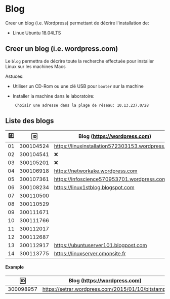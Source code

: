 
# Blog


Creer un blog (i.e. Wordpress) permettant de décrire l'installation de:

* Linux Ubuntu 18.04LTS

## Creer un blog (i.e. wordpress.com)

Le `blog` permettra de décrire toute la recherche effectuée pour installer Linux sur les machines Macs

Astuces: 

* Utiliser un CD-Rom ou une clé USB pour `booter` sur la machine

* Installer la machine dans le laboratoire:

       Choisir une adresse dans la plage de réseau: 10.13.237.0/28
       
## Liste des blogs

|:hash:| :id:      |   Blog (https://wordpress.com)                           | Serveur      |
|------|-----------|----------------------------------------------------------|--------------|
| 01   | 300104524 |  https://linuxinstallation572303153.wordpress.com        | 10.13.237.19 |
| 02   | 300104541 |  :x:                                                     | 10.13.237.:x:|
| 03   | 300105201 |  :x:                                                     | 10.13.237.78 |
| 04   | 300106918 |  https://networkake.wordpress.com                        | 10.13.237.18 |
| 05   | 300107361 |  https://infoscience570953701.wordpress.com              | 10.13.237.99 |
| 06   | 300108234 |  https://linux1stblog.blogspot.com                       | 10.13.237.55 |
| 07   | 300110500 |                                                          | 10.13.237.75 |
| 08   | 300110529 |                                                          | 10.13.237.80 |
| 09   | 300111671 |                                                          | 10.13.237.63 |
| 10   | 300111766 |                                                          | 10.13.237.66 |
| 11   | 300112017 |                                                          | 10.13.237.60 |
| 12   | 300112687 |                                                          | 10.13.237.87 |
| 13   | 300112917 | https://ubuntuserver101.blogpost.com                     | 10.13.237.79 |
| 14   | 300113775 | https://linuxserver.cmonsite.fr                          | 10.13.237.77 |

#### Example

| :id:      |   Blog (https://wordpress.com)                          |
|-----------|---------------------------------------------------------|
| 300098957 | https://setrar.wordpress.com/2015/01/10/bitstamp/       | 



